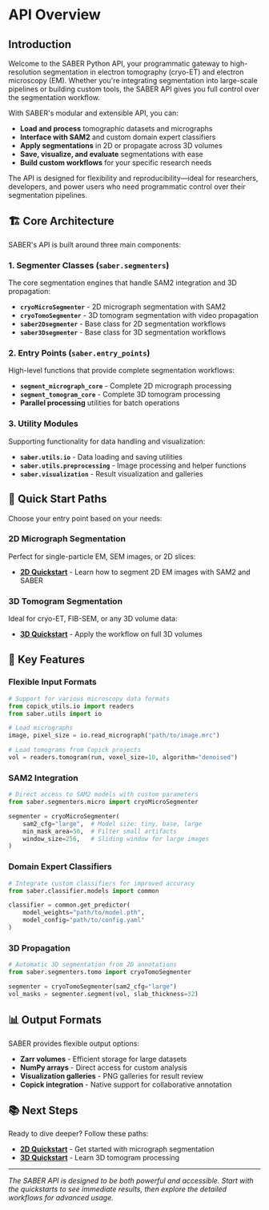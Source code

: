 # API Overview

## Introduction 

Welcome to the SABER Python API, your programmatic gateway to high-resolution segmentation in electron tomography (cryo-ET) and electron microscopy (EM). Whether you're integrating segmentation into large-scale pipelines or building custom tools, the SABER API gives you full control over the segmentation workflow.

With SABER's modular and extensible API, you can: 

* **Load and process** tomographic datasets and micrographs
* **Interface with SAM2** and custom domain expert classifiers
* **Apply segmentations** in 2D or propagate across 3D volumes
* **Save, visualize, and evaluate** segmentations with ease
* **Build custom workflows** for your specific research needs

The API is designed for flexibility and reproducibility—ideal for researchers, developers, and power users who need programmatic control over their segmentation pipelines.

## 🏗️ Core Architecture

SABER's API is built around three main components:

### 1. **Segmenter Classes** (`saber.segmenters`)
The core segmentation engines that handle SAM2 integration and 3D propagation:

- **`cryoMicroSegmenter`** - 2D micrograph segmentation with SAM2
- **`cryoTomoSegmenter`** - 3D tomogram segmentation with video propagation
- **`saber2Dsegmenter`** - Base class for 2D segmentation workflows
- **`saber3Dsegmenter`** - Base class for 3D segmentation workflows

### 2. **Entry Points** (`saber.entry_points`)
High-level functions that provide complete segmentation workflows:

- **`segment_micrograph_core`** - Complete 2D micrograph processing
- **`segment_tomogram_core`** - Complete 3D tomogram processing
- **Parallel processing** utilities for batch operations

### 3. **Utility Modules**
Supporting functionality for data handling and visualization:

- **`saber.utils.io`** - Data loading and saving utilities
- **`saber.utils.preprocessing`** - Image processing and helper functions
- **`saber.visualization`** - Result visualization and galleries

## 🚀 Quick Start Paths

Choose your entry point based on your needs:

### **2D Micrograph Segmentation**
Perfect for single-particle EM, SEM images, or 2D slices:

* **[2D Quickstart](quickstart2d.md)** - Learn how to segment 2D EM images with SAM2 and SABER

### **3D Tomogram Segmentation** 
Ideal for cryo-ET, FIB-SEM, or any 3D volume data:

* **[3D Quickstart](quickstart3d.md)** - Apply the workflow on full 3D volumes

## 🔧 Key Features

### **Flexible Input Formats**
```python
# Support for various microscopy data formats
from copick_utils.io import readers
from saber.utils import io

# Load micrographs
image, pixel_size = io.read_micrograph("path/to/image.mrc")

# Load tomograms from Copick projects
vol = readers.tomogram(run, voxel_size=10, algorithm="denoised")
```

### **SAM2 Integration**
```python
# Direct access to SAM2 models with custom parameters
from saber.segmenters.micro import cryoMicroSegmenter

segmenter = cryoMicroSegmenter(
    sam2_cfg="large",  # Model size: tiny, base, large
    min_mask_area=50,  # Filter small artifacts
    window_size=256,   # Sliding window for large images
)
```

### **Domain Expert Classifiers**
```python
# Integrate custom classifiers for improved accuracy
from saber.classifier.models import common

classifier = common.get_predictor(
    model_weights="path/to/model.pth",
    model_config="path/to/config.yaml"
)
```

### **3D Propagation**
```python
# Automatic 3D segmentation from 2D annotations
from saber.segmenters.tomo import cryoTomoSegmenter

segmenter = cryoTomoSegmenter(sam2_cfg="large")
vol_masks = segmenter.segment(vol, slab_thickness=32)
```

## 📊 Output Formats

SABER provides flexible output options:

- **Zarr volumes** - Efficient storage for large datasets
- **NumPy arrays** - Direct access for custom analysis
- **Visualization galleries** - PNG galleries for result review
- **Copick integration** - Native support for collaborative annotation

## 📚 Next Steps

Ready to dive deeper? Follow these paths:

* **[2D Quickstart](quickstart2d.md)** - Get started with micrograph segmentation
* **[3D Quickstart](quickstart3d.md)** - Learn 3D tomogram processing

---

*The SABER API is designed to be both powerful and accessible. Start with the quickstarts to see immediate results, then explore the detailed workflows for advanced usage.* 